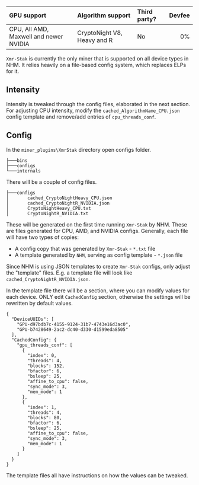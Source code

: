 
| GPU support | Algorithm support | Third party? | Devfee |
|:------------|:------------------|:-------------|--------:
| CPU, All AMD, Maxwell and newer NVIDIA | CryptoNight V8, Heavy and R | No | 0% |

`Xmr-Stak` is currently the only miner that is supported on all device types in NHM. It relies heavily on a file-based config system, which replaces ELPs for it.

## Intensity

Intensity is tweaked through the config files, elaborated in the next section. For adjusting CPU intensity, modify the `cached_AlgorithmName_CPU.json` config template and remove/add entries of `cpu_threads_conf`.

## Config

In the `miner_plugins\XmrStak` directory open configs folder.
```
├───bins
├───configs
└───internals
```

There will be a couple of config files. 
```
├───configs
│       cached_CryptoNightHeavy_CPU.json
│       cached_CryptoNightR_NVIDIA.json
│       CryptoNightHeavy_CPU.txt
│       CryptoNightR_NVIDIA.txt
```

These will be generated on the first time running `Xmr-Stak` by NHM. These are files generated for CPU, AMD, and NVIDIA configs. Generally, each file will have two types of copies:

* A config copy that was generated by `Xmr-Stak` - `*.txt` file
* A template generated by `NHM`, serving as config template - `*.json` file

Since NHM is using JSON templates to create `Xmr-Stak` configs, only adjust the "template" files. E.g. a template file will look like `cached_CryptoNightR_NVIDIA.json`.

In the template file there will be a section, where you can modify values for each device. ONLY edit `CachedConfig` section, otherwise the settings will be rewritten by default values.
```
{
  "DeviceUUIDs": [
    "GPU-d97bdb7c-4155-9124-31b7-4743e16d3ac0",
    "GPU-b7428649-2ac2-dc40-d330-d1599eda8505"
  ],
  "CachedConfig": {
    "gpu_threads_conf": [
      {
        "index": 0,
        "threads": 4,
        "blocks": 152,
        "bfactor": 6,
        "bsleep": 25,
        "affine_to_cpu": false,
        "sync_mode": 3,
        "mem_mode": 1
      },
      {
        "index": 1,
        "threads": 4,
        "blocks": 80,
        "bfactor": 6,
        "bsleep": 25,
        "affine_to_cpu": false,
        "sync_mode": 3,
        "mem_mode": 1
      }
    ]
  }
}
```

The template files all have instructions on how the values can be tweaked.
